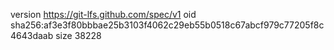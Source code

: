 version https://git-lfs.github.com/spec/v1
oid sha256:af3e3f80bbbae25b3103f4062c29eb55b0518c67abcf979c77205f8c4643daab
size 38228
